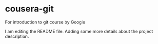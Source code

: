 # cousera-git
For introduction to git course by Google

I am editing the README file. Adding some more details about the project description.
